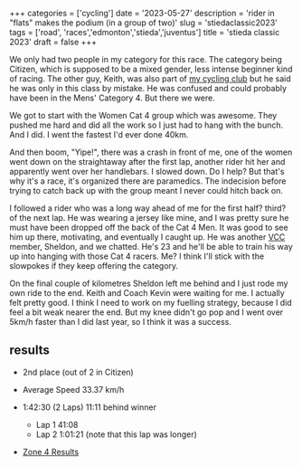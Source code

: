+++
categories = ['cycling']
date = '2023-05-27'
description = 'rider in "flats" makes the podium (in a group of two)'
slug = 'stiedaclassic2023'
tags = ['road', 'races','edmonton','stieda','juventus']
title = 'stieda classic 2023'
draft = false
+++


We only had two people in my category for this race. The category being Citizen, which is supposed to be a mixed gender, less intense beginner kind of racing. The other guy, Keith, was also part of [my cycling club](../../bike/vcc/) but he said he was only in this class by mistake. He was confused and could probably have been in the Mens' Category 4. But there we were. 

We got to start with the Women Cat 4 group which was awesome. They pushed me hard and did all the work so I just had to hang with the bunch. And I did. I went the fastest I'd ever done 40km. 

And then boom, "Yipe!", there was a crash in front of me, one of the women went down on the straightaway after the first lap, another rider hit her and apparently went over her handlebars. I slowed down. Do I help? But that's why it's a race, it's organized there are paramedics. The indecision before trying to catch back up with the group meant I never could hitch back on.

I followed a rider who was a long way ahead of me for the first half? third? of the next lap. He was wearing a jersey like mine, and I was pretty sure he must have been dropped off the back of the Cat 4 Men. It was good to see him up there, motivating, and eventually I caught up. He was another [VCC](../../bike/vcc/) member, Sheldon, and we chatted. He's 23 and he'll be able to train his way up into hanging with those Cat 4 racers. Me? I think I'll stick with the slowpokes if they keep offering the category.

On the final couple of kilometres Sheldon left me behind and I just rode my own ride to the end. Keith and Coach Kevin were waiting for me. I actually felt pretty good. I think I need to work on my fuelling strategy, because I did feel a bit weak nearer the end. But my knee didn't go pop and I went over 5km/h faster than I did last year, so I think it was a success.

## results
* 2nd place (out of 2 in Citizen)
* Average Speed 33.37 km/h
* 1:42:30 (2 Laps) 11:11 behind winner
	* Lap 1 41:08
	* Lap 2 1:01:21 (note that this lap was longer)

* [Zone 4 Results](https://zone4.ca/race/2023-05-27/41824afc/results)